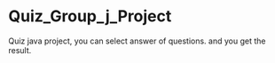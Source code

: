 # Quiz_Group_j_Project
Quiz java project, you can select answer of questions. and you get the result. 

